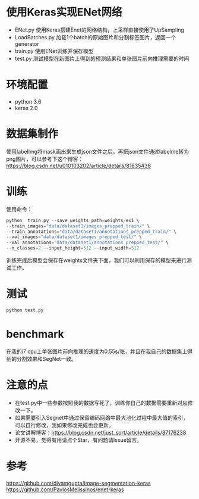 # 使用Keras实现ENet网络
- ENet.py 使用Keras搭建Enet的网络结构，上采样直接使用了UpSampling
- LoadBatches.py 加载1个batch的原始图片和分割标签图片，返回一个generator
- train.py 使用ENet训练并保存模型
- test.py 测试模型在新图片上得到的预测结果和单张图片前向推理需要的时间

# 环境配置
- python 3.6
- keras 2.0

# 数据集制作
使用labelImg将mask画出来生成json文件之后，再把json文件通过labelme转为png图片，可以参考下这个博客：https://blog.csdn.net/u010103202/article/details/81635436
# 训练
使用命令：
```c++
python  train.py --save_weights_path=weights/ex1 \
--train_images="data/dataset1/images_prepped_train/" \
--train_annotations="data/dataset1/annotations_prepped_train/" \
--val_images="data/dataset1/images_prepped_test/" \
--val_annotations="data/dataset1/annotations_prepped_test/" \
--n_classes=2 --input_height=512 --input_width=512
```
训练完成后模型会保存在weights文件夹下面，我们可以利用保存的模型来进行测试工作。

# 测试
```c++
python test.py
```

# benchmark
在我的i7 cpu上单张图片前向推理的速度为0.55s/张，并且在我自己的数据集上得到的分割效果和SegNet一致。

# 注意的点
- 在test.py中一些参数按照我的数据写死了，训练你自己的数据需要重新对应修改一下。
- 如果需要引入Segnet中通过保留编码网络中最大池化过程中最大值的索引，可以自行修改，我如果修改完成也会更新。
- 论文讲解博客：https://blog.csdn.net/just_sort/article/details/87176238
- 开源不易，觉得有用请点个Star，有问题请Issue留言。

# 参考
https://github.com/divamgupta/image-segmentation-keras    
https://github.com/PavlosMelissinos/enet-keras
